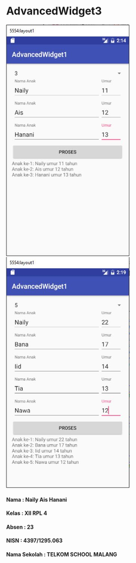 # AdvancedWidget3
![GitHub gambar1](1.1.JPG)
![GitHub gambar2](1.2.JPG)
#### Nama : Naily Ais Hanani
#### Kelas : XII RPL 4
#### Absen : 23
#### NISN : 4397/1295.063
#### Nama Sekolah : TELKOM SCHOOL MALANG
